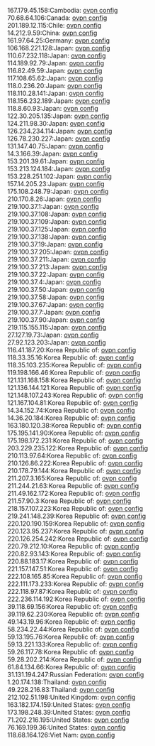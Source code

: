 167.179.45.158:Cambodia: [ovpn config](vpn/167_179_45_158.ovpn)  
70.68.64.106:Canada: [ovpn config](vpn/70_68_64_106.ovpn)  
201.189.12.115:Chile: [ovpn config](vpn/201_189_12_115.ovpn)  
14.212.9.59:China: [ovpn config](vpn/14_212_9_59.ovpn)  
161.97.64.25:Germany: [ovpn config](vpn/161_97_64_25.ovpn)  
106.168.221.128:Japan: [ovpn config](vpn/106_168_221_128.ovpn)  
110.67.232.118:Japan: [ovpn config](vpn/110_67_232_118.ovpn)  
114.189.92.79:Japan: [ovpn config](vpn/114_189_92_79.ovpn)  
116.82.49.59:Japan: [ovpn config](vpn/116_82_49_59.ovpn)  
117.108.65.62:Japan: [ovpn config](vpn/117_108_65_62.ovpn)  
118.0.236.20:Japan: [ovpn config](vpn/118_0_236_20.ovpn)  
118.110.28.141:Japan: [ovpn config](vpn/118_110_28_141.ovpn)  
118.156.232.189:Japan: [ovpn config](vpn/118_156_232_189.ovpn)  
118.8.60.93:Japan: [ovpn config](vpn/118_8_60_93.ovpn)  
122.30.205.135:Japan: [ovpn config](vpn/122_30_205_135.ovpn)  
124.211.98.30:Japan: [ovpn config](vpn/124_211_98_30.ovpn)  
126.234.234.114:Japan: [ovpn config](vpn/126_234_234_114.ovpn)  
126.78.230.227:Japan: [ovpn config](vpn/126_78_230_227.ovpn)  
131.147.40.75:Japan: [ovpn config](vpn/131_147_40_75.ovpn)  
14.3.166.39:Japan: [ovpn config](vpn/14_3_166_39.ovpn)  
153.201.39.61:Japan: [ovpn config](vpn/153_201_39_61.ovpn)  
153.213.124.184:Japan: [ovpn config](vpn/153_213_124_184.ovpn)  
153.228.251.102:Japan: [ovpn config](vpn/153_228_251_102.ovpn)  
157.14.205.23:Japan: [ovpn config](vpn/157_14_205_23.ovpn)  
175.108.248.79:Japan: [ovpn config](vpn/175_108_248_79.ovpn)  
210.170.8.26:Japan: [ovpn config](vpn/210_170_8_26.ovpn)  
219.100.37.1:Japan: [ovpn config](vpn/219_100_37_1.ovpn)  
219.100.37.108:Japan: [ovpn config](vpn/219_100_37_108.ovpn)  
219.100.37.109:Japan: [ovpn config](vpn/219_100_37_109.ovpn)  
219.100.37.125:Japan: [ovpn config](vpn/219_100_37_125.ovpn)  
219.100.37.138:Japan: [ovpn config](vpn/219_100_37_138.ovpn)  
219.100.37.19:Japan: [ovpn config](vpn/219_100_37_19.ovpn)  
219.100.37.205:Japan: [ovpn config](vpn/219_100_37_205.ovpn)  
219.100.37.211:Japan: [ovpn config](vpn/219_100_37_211.ovpn)  
219.100.37.213:Japan: [ovpn config](vpn/219_100_37_213.ovpn)  
219.100.37.22:Japan: [ovpn config](vpn/219_100_37_22.ovpn)  
219.100.37.4:Japan: [ovpn config](vpn/219_100_37_4.ovpn)  
219.100.37.50:Japan: [ovpn config](vpn/219_100_37_50.ovpn)  
219.100.37.58:Japan: [ovpn config](vpn/219_100_37_58.ovpn)  
219.100.37.67:Japan: [ovpn config](vpn/219_100_37_67.ovpn)  
219.100.37.7:Japan: [ovpn config](vpn/219_100_37_7.ovpn)  
219.100.37.90:Japan: [ovpn config](vpn/219_100_37_90.ovpn)  
219.115.155.115:Japan: [ovpn config](vpn/219_115_155_115.ovpn)  
27.127.19.73:Japan: [ovpn config](vpn/27_127_19_73.ovpn)  
27.92.123.203:Japan: [ovpn config](vpn/27_92_123_203.ovpn)  
116.41.187.20:Korea Republic of: [ovpn config](vpn/116_41_187_20.ovpn)  
118.33.35.16:Korea Republic of: [ovpn config](vpn/118_33_35_16.ovpn)  
118.35.103.235:Korea Republic of: [ovpn config](vpn/118_35_103_235.ovpn)  
119.198.166.46:Korea Republic of: [ovpn config](vpn/119_198_166_46.ovpn)  
121.131.168.158:Korea Republic of: [ovpn config](vpn/121_131_168_158.ovpn)  
121.136.144.121:Korea Republic of: [ovpn config](vpn/121_136_144_121.ovpn)  
121.148.107.243:Korea Republic of: [ovpn config](vpn/121_148_107_243.ovpn)  
121.167.104.81:Korea Republic of: [ovpn config](vpn/121_167_104_81.ovpn)  
14.34.152.74:Korea Republic of: [ovpn config](vpn/14_34_152_74.ovpn)  
14.36.20.184:Korea Republic of: [ovpn config](vpn/14_36_20_184.ovpn)  
163.180.120.38:Korea Republic of: [ovpn config](vpn/163_180_120_38.ovpn)  
175.195.141.90:Korea Republic of: [ovpn config](vpn/175_195_141_90.ovpn)  
175.198.172.231:Korea Republic of: [ovpn config](vpn/175_198_172_231.ovpn)  
203.229.235.122:Korea Republic of: [ovpn config](vpn/203_229_235_122.ovpn)  
210.113.97.64:Korea Republic of: [ovpn config](vpn/210_113_97_64.ovpn)  
210.126.86.222:Korea Republic of: [ovpn config](vpn/210_126_86_222.ovpn)  
210.178.79.144:Korea Republic of: [ovpn config](vpn/210_178_79_144.ovpn)  
211.207.3.165:Korea Republic of: [ovpn config](vpn/211_207_3_165.ovpn)  
211.244.21.63:Korea Republic of: [ovpn config](vpn/211_244_21_63.ovpn)  
211.49.162.172:Korea Republic of: [ovpn config](vpn/211_49_162_172.ovpn)  
211.57.90.3:Korea Republic of: [ovpn config](vpn/211_57_90_3.ovpn)  
218.157.107.223:Korea Republic of: [ovpn config](vpn/218_157_107_223.ovpn)  
219.241.148.239:Korea Republic of: [ovpn config](vpn/219_241_148_239.ovpn)  
220.120.190.159:Korea Republic of: [ovpn config](vpn/220_120_190_159.ovpn)  
220.123.95.237:Korea Republic of: [ovpn config](vpn/220_123_95_237.ovpn)  
220.126.254.242:Korea Republic of: [ovpn config](vpn/220_126_254_242.ovpn)  
220.79.212.10:Korea Republic of: [ovpn config](vpn/220_79_212_10.ovpn)  
220.82.93.143:Korea Republic of: [ovpn config](vpn/220_82_93_143.ovpn)  
220.88.183.17:Korea Republic of: [ovpn config](vpn/220_88_183_17.ovpn)  
221.157.147.51:Korea Republic of: [ovpn config](vpn/221_157_147_51.ovpn)  
222.108.165.85:Korea Republic of: [ovpn config](vpn/222_108_165_85.ovpn)  
222.111.173.233:Korea Republic of: [ovpn config](vpn/222_111_173_233.ovpn)  
222.118.97.87:Korea Republic of: [ovpn config](vpn/222_118_97_87.ovpn)  
222.236.114.192:Korea Republic of: [ovpn config](vpn/222_236_114_192.ovpn)  
39.118.69.156:Korea Republic of: [ovpn config](vpn/39_118_69_156.ovpn)  
39.119.62.230:Korea Republic of: [ovpn config](vpn/39_119_62_230.ovpn)  
49.143.19.96:Korea Republic of: [ovpn config](vpn/49_143_19_96.ovpn)  
58.234.22.44:Korea Republic of: [ovpn config](vpn/58_234_22_44.ovpn)  
59.13.195.76:Korea Republic of: [ovpn config](vpn/59_13_195_76.ovpn)  
59.13.221.133:Korea Republic of: [ovpn config](vpn/59_13_221_133.ovpn)  
59.26.117.78:Korea Republic of: [ovpn config](vpn/59_26_117_78.ovpn)  
59.28.202.214:Korea Republic of: [ovpn config](vpn/59_28_202_214.ovpn)  
61.84.134.66:Korea Republic of: [ovpn config](vpn/61_84_134_66.ovpn)  
31.131.194.247:Russian Federation: [ovpn config](vpn/31_131_194_247.ovpn)  
1.20.174.138:Thailand: [ovpn config](vpn/1_20_174_138.ovpn)  
49.228.216.83:Thailand: [ovpn config](vpn/49_228_216_83.ovpn)  
212.102.51.198:United Kingdom: [ovpn config](vpn/212_102_51_198.ovpn)  
163.182.174.159:United States: [ovpn config](vpn/163_182_174_159.ovpn)  
173.198.248.39:United States: [ovpn config](vpn/173_198_248_39.ovpn)  
71.202.216.195:United States: [ovpn config](vpn/71_202_216_195.ovpn)  
76.169.199.36:United States: [ovpn config](vpn/76_169_199_36.ovpn)  
118.68.164.126:Viet Nam: [ovpn config](vpn/118_68_164_126.ovpn)  
